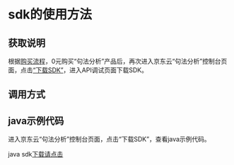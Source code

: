 # **sdk的使用方法**

## 获取说明 
根据[购买流程](../Pricing/Purchase-Process.md)，0元购买“句法分析”产品后，再次进入京东云“句法分析”控制台页面，点击[“下载SDK”](https://jdai.s3.cn-north-1.jdcloud-oss.com/aisdk/sdk/sdk-0.4.0.jar)，进入API调试页面下载SDK。

## 调用方式

## java示例代码
进入京东云“句法分析”控制台页面，点击“下载SDK”，查看java示例代码。

java sdk[下载请点击](https://jdai.s3.cn-north-1.jdcloud-oss.com/aisdk/sdk/sdk-0.4.0.jar)

